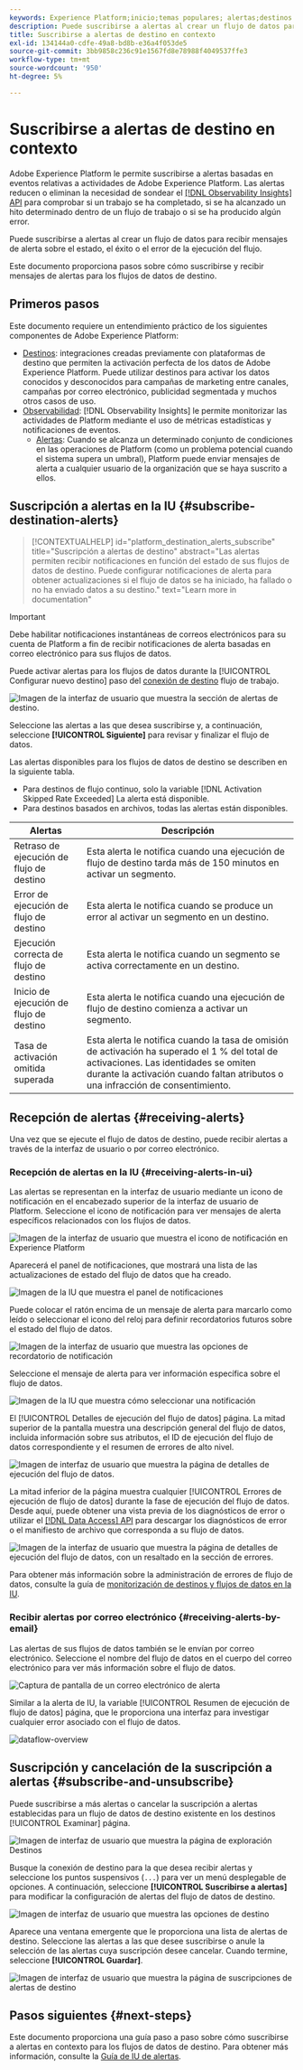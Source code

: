 ```yaml
---
keywords: Experience Platform;inicio;temas populares; alertas;destinos
description: Puede suscribirse a alertas al crear un flujo de datos para recibir mensajes de alerta sobre el estado, el éxito o el error de la ejecución del flujo.
title: Suscribirse a alertas de destino en contexto
exl-id: 134144a0-cdfe-49a8-bd8b-e36a4f053de5
source-git-commit: 3bb9858c236c91e1567fd8e78988f4049537ffe3
workflow-type: tm+mt
source-wordcount: '950'
ht-degree: 5%

---
```


# Suscribirse a alertas de destino en contexto

Adobe Experience Platform le permite suscribirse a alertas basadas en eventos relativas a actividades de Adobe Experience Platform. Las alertas reducen o eliminan la necesidad de sondear el [[!DNL Observability Insights] API](../../observability/api/overview.md) para comprobar si un trabajo se ha completado, si se ha alcanzado un hito determinado dentro de un flujo de trabajo o si se ha producido algún error.

Puede suscribirse a alertas al crear un flujo de datos para recibir mensajes de alerta sobre el estado, el éxito o el error de la ejecución del flujo.

Este documento proporciona pasos sobre cómo suscribirse y recibir mensajes de alertas para los flujos de datos de destino.

## Primeros pasos

Este documento requiere un entendimiento práctico de los siguientes componentes de Adobe Experience Platform:

* [Destinos](../home.md): integraciones creadas previamente con plataformas de destino que permiten la activación perfecta de los datos de Adobe Experience Platform. Puede utilizar destinos para activar los datos conocidos y desconocidos para campañas de marketing entre canales, campañas por correo electrónico, publicidad segmentada y muchos otros casos de uso.
* [Observabilidad](../../observability/home.md): [!DNL Observability Insights] le permite monitorizar las actividades de Platform mediante el uso de métricas estadísticas y notificaciones de eventos.
   * [Alertas](../../observability/alerts/overview.md): Cuando se alcanza un determinado conjunto de condiciones en las operaciones de Platform (como un problema potencial cuando el sistema supera un umbral), Platform puede enviar mensajes de alerta a cualquier usuario de la organización que se haya suscrito a ellos.

## Suscripción a alertas en la IU {#subscribe-destination-alerts}

>[!CONTEXTUALHELP]
>id="platform_destination_alerts_subscribe"
>title="Suscripción a alertas de destino"
>abstract="Las alertas permiten recibir notificaciones en función del estado de sus flujos de datos de destino. Puede configurar notificaciones de alerta para obtener actualizaciones si el flujo de datos se ha iniciado, ha fallado o no ha enviado datos a su destino."
>text="Learn more in documentation"

>[!IMPORTANT]
>
>Debe habilitar notificaciones instantáneas de correos electrónicos para su cuenta de Platform a fin de recibir notificaciones de alerta basadas en correo electrónico para sus flujos de datos.

Puede activar alertas para los flujos de datos durante la [!UICONTROL Configurar nuevo destino] paso del [conexión de destino](connect-destination.md) flujo de trabajo.

![Imagen de la interfaz de usuario que muestra la sección de alertas de destino.](../assets/ui/alerts/destination-alerts.png)

Seleccione las alertas a las que desea suscribirse y, a continuación, seleccione **[!UICONTROL Siguiente]** para revisar y finalizar el flujo de datos.

Las alertas disponibles para los flujos de datos de destino se describen en la siguiente tabla.

* Para destinos de flujo continuo, solo la variable [!DNL Activation Skipped Rate Exceeded] La alerta está disponible.
* Para destinos basados en archivos, todas las alertas están disponibles.

| Alertas | Descripción |
| --- | --- |
| Retraso de ejecución de flujo de destino | Esta alerta le notifica cuando una ejecución de flujo de destino tarda más de 150 minutos en activar un segmento. |
| Error de ejecución de flujo de destino | Esta alerta le notifica cuando se produce un error al activar un segmento en un destino. |
| Ejecución correcta de flujo de destino | Esta alerta le notifica cuando un segmento se activa correctamente en un destino. |
| Inicio de ejecución de flujo de destino | Esta alerta le notifica cuando una ejecución de flujo de destino comienza a activar un segmento. |
| Tasa de activación omitida superada | Esta alerta le notifica cuando la tasa de omisión de activación ha superado el 1 % del total de activaciones. Las identidades se omiten durante la activación cuando faltan atributos o una infracción de consentimiento. |

## Recepción de alertas {#receiving-alerts}

Una vez que se ejecute el flujo de datos de destino, puede recibir alertas a través de la interfaz de usuario o por correo electrónico.

### Recepción de alertas en la IU {#receiving-alerts-in-ui}

Las alertas se representan en la interfaz de usuario mediante un icono de notificación en el encabezado superior de la interfaz de usuario de Platform. Seleccione el icono de notificación para ver mensajes de alerta específicos relacionados con los flujos de datos.

![Imagen de la interfaz de usuario que muestra el icono de notificación en Experience Platform](../assets/ui/alerts/notification.png)

Aparecerá el panel de notificaciones, que mostrará una lista de las actualizaciones de estado del flujo de datos que ha creado.

![Imagen de la IU que muestra el panel de notificaciones](../assets/ui/alerts/alert-window.png)

Puede colocar el ratón encima de un mensaje de alerta para marcarlo como leído o seleccionar el icono del reloj para definir recordatorios futuros sobre el estado del flujo de datos.

![Imagen de la interfaz de usuario que muestra las opciones de recordatorio de notificación](../assets/ui/alerts/remind-me.png)

Seleccione el mensaje de alerta para ver información específica sobre el flujo de datos.

![Imagen de la IU que muestra cómo seleccionar una notificación](../assets/ui/alerts/select-alert-message.png)

El [!UICONTROL Detalles de ejecución del flujo de datos] página. La mitad superior de la pantalla muestra una descripción general del flujo de datos, incluida información sobre sus atributos, el ID de ejecución del flujo de datos correspondiente y el resumen de errores de alto nivel.

![Imagen de interfaz de usuario que muestra la página de detalles de ejecución del flujo de datos.](../assets/ui/alerts/dataflow-overview.png)

La mitad inferior de la página muestra cualquier [!UICONTROL Errores de ejecución de flujo de datos] durante la fase de ejecución del flujo de datos. Desde aquí, puede obtener una vista previa de los diagnósticos de error o utilizar el [[!DNL Data Access] API](https://www.adobe.io/experience-platform-apis/references/data-access/) para descargar los diagnósticos de error o el manifiesto de archivo que corresponda a su flujo de datos.

![Imagen de la interfaz de usuario que muestra la página de detalles de ejecución del flujo de datos, con un resaltado en la sección de errores.](../assets/ui/alerts/dataflow-run-error.png)

Para obtener más información sobre la administración de errores de flujo de datos, consulte la guía de [monitorización de destinos y flujos de datos en la IU](../../dataflows/ui/monitor-destinations.md).

### Recibir alertas por correo electrónico {#receiving-alerts-by-email}

Las alertas de sus flujos de datos también se le envían por correo electrónico. Seleccione el nombre del flujo de datos en el cuerpo del correo electrónico para ver más información sobre el flujo de datos.

![Captura de pantalla de un correo electrónico de alerta](../assets/ui/alerts/email.png)

Similar a la alerta de IU, la variable [!UICONTROL Resumen de ejecución de flujo de datos] página, que le proporciona una interfaz para investigar cualquier error asociado con el flujo de datos.

![dataflow-overview](../assets/ui/alerts/dataflow-overview.png)

## Suscripción y cancelación de la suscripción a alertas {#subscribe-and-unsubscribe}

Puede suscribirse a más alertas o cancelar la suscripción a alertas establecidas para un flujo de datos de destino existente en los destinos [!UICONTROL Examinar] página.

![Imagen de interfaz de usuario que muestra la página de exploración Destinos](../assets/ui/alerts/destination-list.png)

Busque la conexión de destino para la que desea recibir alertas y seleccione los puntos suspensivos (`...`) para ver un menú desplegable de opciones. A continuación, seleccione **[!UICONTROL Suscribirse a alertas]** para modificar la configuración de alertas del flujo de datos de destino.

![Imagen de interfaz de usuario que muestra las opciones de destino](../assets/ui/alerts/destination-alerts-subscribe.png)

Aparece una ventana emergente que le proporciona una lista de alertas de destino. Seleccione las alertas a las que desee suscribirse o anule la selección de las alertas cuya suscripción desee cancelar. Cuando termine, seleccione **[!UICONTROL Guardar]**.

![Imagen de interfaz de usuario que muestra la página de suscripciones de alertas de destino](../assets/ui/alerts/destination-alerts-list.png)

## Pasos siguientes {#next-steps}

Este documento proporciona una guía paso a paso sobre cómo suscribirse a alertas en contexto para los flujos de datos de destino. Para obtener más información, consulte la [Guía de IU de alertas](../../observability/alerts/ui.md).
